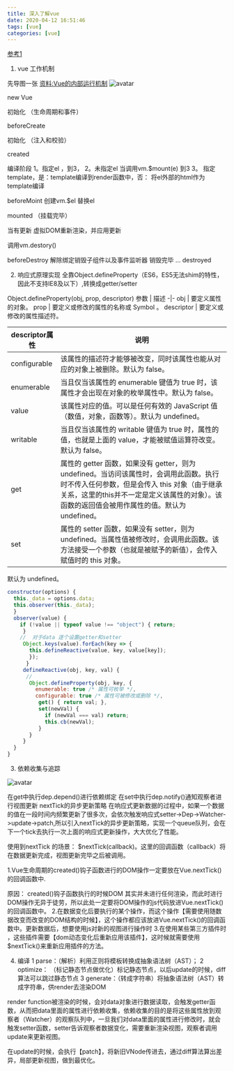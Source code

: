```yaml
---
title: 深入了解vue
date: 2020-04-12 16:51:46
tags: [vue]
categories: [vue]
---
```

[参考1](https://ustbhuangyi.github.io/vue-analysis/v2/prepare/)

1. vue 工作机制

先导图一张
[资料:Vue的内部运行机制](https://blog.csdn.net/RedLoVE0908/article/details/99749359)
![avatar](https://img-blog.csdnimg.cn/20190819185138874.png?x-oss-process=image/watermark,type_ZmFuZ3poZW5naGVpdGk,shadow_10,text_aHR0cHM6Ly9ibG9nLmNzZG4ubmV0L1JlZExvVkUwOTA4,size_16,color_FFFFFF,t_70)


new Vue 

初始化 （生命周期和事件）

beforeCreate

初始化 （注入和校验）

created

编译阶段
1。指定el ，到3，
2。未指定el 当调用vm.$mount(e) 到3
3。 指定template，是：template编译到render函数中，否： 将el外部的html作为template编译


beforeMoint
创建vm.$el 替换el

mounted （挂载完毕）

当有更新 虚拟DOM重新渲染，并应用更新

调用vm.destory()

beforeDestroy
解除绑定销毁子组件以及事件监听器
销毁完毕
...
destroyed




2. 响应式原理实现
全靠Object.defineProperty（ES6，ES5无法shim的特性，因此不支持IE8及以下）,转换成getter/setter


Object.defineProperty(obj, prop, descriptor)
参数 | 描述
-|-
obj | 要定义属性的对象。
prop | 要定义或修改的属性的名称或 Symbol 。
descriptor | 要定义或修改的属性描述符。



descriptor属性 | 说明
-|-
configurable | 该属性的描述符才能够被改变，同时该属性也能从对应的对象上被删除。默认为 false。
enumerable | 当且仅当该属性的 enumerable 键值为 true 时，该属性才会出现在对象的枚举属性中。默认为 false。
value | 该属性对应的值。可以是任何有效的 JavaScript 值（数值，对象，函数等）。默认为 undefined。
writable | 当且仅当该属性的 writable 键值为 true 时，属性的值，也就是上面的 value，才能被赋值运算符改变。默认为 false。
get |  属性的 getter 函数，如果没有 getter，则为 undefined。当访问该属性时，会调用此函数。执行时不传入任何参数，但是会传入 this 对象（由于继承关系，这里的this并不一定是定义该属性的对象）。该函数的返回值会被用作属性的值。默认为 undefined。
set |  属性的 setter 函数，如果没有 setter，则为 undefined。当属性值被修改时，会调用此函数。该方法接受一个参数（也就是被赋予的新值），会传入赋值时的 this 对象。
默认为 undefined。


```js
constructor(options) { 
  this._data = options.data; 
  this.observer(this._data); 
  }
  observer(value) {
    if (!value || typeof value !== "object") { return;
     }
    //  对于data 逐个设置getter和setter
     Object.keys(value).forEach(key => { 
       this.defineReactive(value, key, value[key]); 
       });
      }
     defineReactive(obj, key, val) { 
      //  
       Object.defineProperty(obj, key, {
         enumerable: true /* 属性可枚举 */, 
         configurable: true /* 属性可被修改或删除 */,
          get() { return val; },
          set(newVal) { 
            if (newVal === val) return;
            this.cb(newVal);
          }
       }
     }
  }
}
```

3. 依赖收集与追踪

![avatar](https://img-blog.csdnimg.cn/20190819190253771.png?x-oss-process=image/watermark,type_ZmFuZ3poZW5naGVpdGk,shadow_10,text_aHR0cHM6Ly9ibG9nLmNzZG4ubmV0L1JlZExvVkUwOTA4,size_16,color_FFFFFF,t_70)

在get中执行dep.depend()进行依赖绑定
在set中执行dep.notify()通知观察者进行视图更新
nextTick的异步更新策略
在响应式更新数据的过程中，如果一个数据的值在一段时间内频繁更新了很多次，会依次触发响应式setter->Dep->Watcher->update->patch,所以引入nextTick的异步更新策略，实现一个queue队列，会在下一个tick去执行一次上面的响应式更新操作，大大优化了性能。

使用到nextTick 的场景：
$nextTick(callback)。这里的回调函数（callback）将在数据更新完成，视图更新完毕之后被调用。

1.Vue生命周期的created()钩子函数进行的DOM操作一定要放在Vue.nextTick()的回调函数中.

原因： created()钩子函数执行的时候DOM 其实并未进行任何渲染，而此时进行DOM操作无异于徒劳，所以此处一定要将DOM操作的js代码放进Vue.nextTick()的回调函数中。
2.在数据变化后要执行的某个操作，而这个操作【需要使用随数据改变而改变的DOM结构的时候】，这个操作都应该放进Vue.nextTick()的回调函数中。更新数据后，想要使用js对新的视图进行操作时
3.在使用某些第三方插件时 ，这些插件需要【dom动态变化后重新应用该插件】，这时候就需要使用$nextTick()来重新应用插件的方法。

4. 编译
1 parse：（解析）利用正则将模板转换成抽象语法树（AST）；
2 optimize： （标记静态节点做优化）标记静态节点，以后update的时候，diff算法可以跳过静态节点
3 generate：（转成字符串）将抽象语法树（AST）转成字符串，供render去渲染DOM

render function被渲染的时候，会对data对象进行数据读取，会触发getter函数，从而把data里面的属性进行依赖收集，依赖收集的目的是将这些属性放到观察者（Watcher）的观察队列中，一旦我们对data里面的属性进行修改时，就会触发setter函数，setter告诉观察者数据变化，需要重新渲染视图，观察者调用update来更新视图。

在update的时候，会执行【patch】，将新旧VNode传进去，通过diff算法算出差异，局部更新视图，做到最优化。
